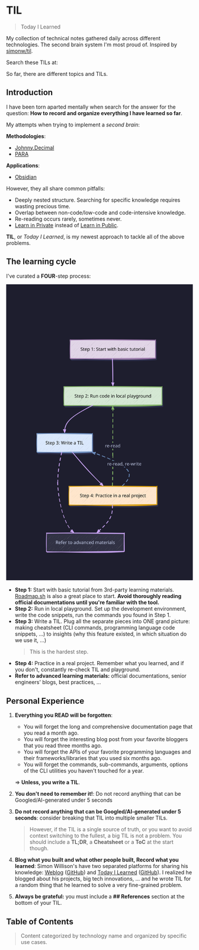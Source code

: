 # TIL

> Today I Learned

My collection of technical notes gathered daily across different technologies. The second brain system I'm most proud of. Inspired by [simonw/til](https://github.com/simonw/til).

Search these TILs at: <!-- til url starts --><!-- til url ends -->

So far, there are <!-- topic count starts --><!-- topic count ends --> different topics and <!-- til count starts --><!-- til count ends --> TILs.

## Introduction

I have been torn aparted mentally when search for the answer for the question: **How to record and organize everything I have learned so far**.

My attempts when trying to implement a _second brain_:

**Methodologies**:

- [Johnny.Decimal](https://johnnydecimal.com)
- [PARA](https://fortelabs.com/blog/para/)

**Applications**:

- [Obsidian](https://obsidian.md)

However, they all share common pitfalls:

- Deeply nested structure. Searching for specific knowledge requires wasting precious time.
- Overlap between non-code/low-code and code-intensive knowledge.
- Re-reading occurs rarely, sometimes never.
- [Learn in Private](https://www.swyx.io/learn-in-private) instead of [Learn in Public](https://www.swyx.io/learn-in-public).

**TIL**, or _Today I Learned_, is my newest approach to tackle all of the above problems.

## The learning cycle

I've curated a **FOUR**-step process:

![the-learning-cycle.svg](the-learning-cycle.svg)

- **Step 1:** Start with basic tutorial from 3rd-party learning materials. [Roadmap.sh](https://roadmap.sh) is also a great place to start. **Avoid thoroughly reading official documentations until you're familiar with the tool.**
- **Step 2:** Run in local playground. Set up the development environment, write the code snippets, run the commands you found in Step 1.
- **Step 3:** Write a TIL. Plug all the separate pieces into ONE grand picture: making cheatsheet (CLI commands, programming language code snippets, ...) to insights (why this feature existed, in which situation do we use it, ...)
  > This is the hardest step.
- **Step 4:** Practice in a real project. Remember what you learned, and if you don't, constantly re-check TIL and playground.
- **Refer to advanced learning materials:** official documentations, senior engineers' blogs, best practices, ...

## Personal Experience

1. **Everything you READ will be forgotten**:

   - You will forget the long and comprehensive documentation page that you read a month ago.
   - You will forget the interesting blog post from your favorite bloggers that you read three months ago.
   - You will forget the APIs of your favorite programming languages and their frameworks/libraries that you used six months ago.
   - You will forget the commands, sub-commands, arguments, options of the CLI utilities you haven't touched for a year.

   => **Unless, you write a TIL**.

1. **You don't need to remember it!**: Do not record anything that can be Googled/AI-generated under 5 seconds

1. **Do not record anything that can be Googled/AI-generated under 5 seconds**: consider breaking that TIL into multiple smaller TILs.

   > However, if the TIL is a single source of truth, or you want to avoid context switching to the fullest, a big TIL is not a problem. You should include a **TL;DR**, a **Cheatsheet** or a **ToC** at the start though.

1. **Blog what you built and what other people built, Record what you learned**: Simon Willison's have two separated platforms for sharing his knowledge: [Weblog](https://simonwillison.net) ([GitHub](https://github.com/simonw/simonwillisonblog)) and [Today I Learned](https://til.simonwillison.net) ([GitHub](https://github.com/simonw/til)). I realized he blogged about his projects, big tech innovations, ... and he wrote TIL for a random thing that he learned to solve a very fine-grained problem.

1. **Always be grateful:** you must include a **## References** section at the bottom of your TIL.

## Table of Contents

> Content categorized by technology name and organized by specific use cases.

<!-- toc starts -->
<!-- toc ends -->

<!-- index starts -->
<!-- index ends -->
